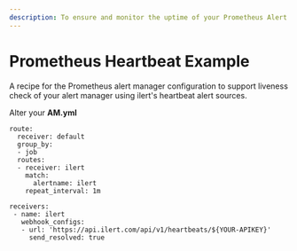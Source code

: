 ```yaml
---
description: To ensure and monitor the uptime of your Prometheus Alert Manager
---
```


# Prometheus Heartbeat Example

A recipe for the Prometheus alert manager configuration to support liveness check of your alert manager using ilert's heartbeat alert sources.

Alter your **AM.yml**

```text
route:
  receiver: default
  group_by:
  - job
  routes:
  - receiver: ilert
    match:
      alertname: ilert
    repeat_interval: 1m 

receivers:
 - name: ilert
   webhook_configs:
   - url: 'https://api.ilert.com/api/v1/heartbeats/${YOUR-APIKEY}'
     send_resolved: true
```



